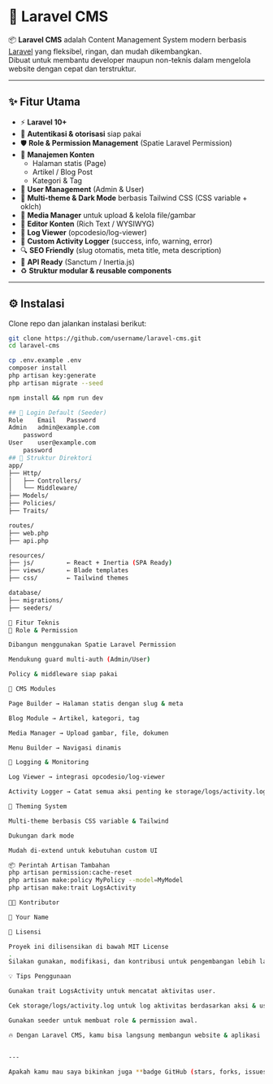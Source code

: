 # 📰 Laravel CMS

📦 **Laravel CMS** adalah Content Management System modern berbasis [Laravel](https://laravel.com/) yang fleksibel, ringan, dan mudah dikembangkan.  
Dibuat untuk membantu developer maupun non-teknis dalam mengelola website dengan cepat dan terstruktur.

---

## ✨ Fitur Utama

- ⚡ **Laravel 10+**
- 🔐 **Autentikasi & otorisasi** siap pakai
- 🛡️ **Role & Permission Management** (Spatie Laravel Permission)
- 📝 **Manajemen Konten**
  - Halaman statis (Page)
  - Artikel / Blog Post
  - Kategori & Tag
- 👤 **User Management** (Admin & User)
- 🎨 **Multi-theme & Dark Mode** berbasis Tailwind CSS (CSS variable + oklch)
- 📂 **Media Manager** untuk upload & kelola file/gambar
- 📰 **Editor Konten** (Rich Text / WYSIWYG)
- 📜 **Log Viewer** (opcodesio/log-viewer)
- 📝 **Custom Activity Logger** (success, info, warning, error)
- 🔍 **SEO Friendly** (slug otomatis, meta title, meta description)
- 📡 **API Ready** (Sanctum / Inertia.js)
- ♻️ **Struktur modular & reusable components**

---

## ⚙️ Instalasi

Clone repo dan jalankan instalasi berikut:

```bash
git clone https://github.com/username/laravel-cms.git
cd laravel-cms

cp .env.example .env
composer install
php artisan key:generate
php artisan migrate --seed

npm install && npm run dev

## 🔐 Login Default (Seeder)
Role	Email	Password
Admin	admin@example.com
	password
User	user@example.com
	password
## 📂 Struktur Direktori
app/
├── Http/
│   ├── Controllers/
│   └── Middleware/
├── Models/
├── Policies/
├── Traits/

routes/
├── web.php
├── api.php

resources/
├── js/         ← React + Inertia (SPA Ready)
├── views/      ← Blade templates
├── css/        ← Tailwind themes

database/
├── migrations/
├── seeders/

🧰 Fitur Teknis
🔑 Role & Permission

Dibangun menggunakan Spatie Laravel Permission

Mendukung guard multi-auth (Admin/User)

Policy & middleware siap pakai

📝 CMS Modules

Page Builder → Halaman statis dengan slug & meta

Blog Module → Artikel, kategori, tag

Media Manager → Upload gambar, file, dokumen

Menu Builder → Navigasi dinamis

📜 Logging & Monitoring

Log Viewer → integrasi opcodesio/log-viewer

Activity Logger → Catat semua aksi penting ke storage/logs/activity.log

🎨 Theming System

Multi-theme berbasis CSS variable & Tailwind

Dukungan dark mode

Mudah di-extend untuk kebutuhan custom UI

📦 Perintah Artisan Tambahan
php artisan permission:cache-reset
php artisan make:policy MyPolicy --model=MyModel
php artisan make:trait LogsActivity

👨‍💻 Kontributor

👤 Your Name

📜 Lisensi

Proyek ini dilisensikan di bawah MIT License
.
Silakan gunakan, modifikasi, dan kontribusi untuk pengembangan lebih lanjut 🚀.

💡 Tips Penggunaan

Gunakan trait LogsActivity untuk mencatat aktivitas user.

Cek storage/logs/activity.log untuk log aktivitas berdasarkan aksi & user.

Gunakan seeder untuk membuat role & permission awal.

🔥 Dengan Laravel CMS, kamu bisa langsung membangun website & aplikasi konten tanpa repot setup dari nol!


---

Apakah kamu mau saya bikinkan juga **badge GitHub (stars, forks, issues, license, Laravel version)** di bagian atas README supaya lebih profesional, seperti repo open source populer?
